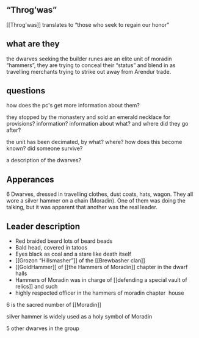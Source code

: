 ## “Throg’was”
[[Throg’was]] translates to “those who seek to regain our honor”
## what are they
the dwarves seeking the builder runes are an elite unit of moradin “hammers”, they are trying to conceal their “status” and blend in as travelling merchants trying to strike out away from Arendur trade. 
## questions
how does the pc's get more information about them?

they stopped by the monastery and sold an emerald necklace for provisions? information? information about what? and where did they go after?

the unit has been decimated, by what? where? how does this become known? did someone survive?

a description of the dwarves? 
## Apperances
6 Dwarves, dressed in travelling clothes, dust coats, hats, wagon. They all wore a silver hammer on a chain (Moradin). One of them was doing the talking, but it was apparent that another was the real leader. 

## Leader description    
-   Red braided beard lots of beard beads 
-   Bald head, covered in tatoos    
-   Eyes black as coal and a stare like death itself   
-   [[Grozon “Hillsmasher”]] of the [[Brewbasher clan]]    
-   [[GoldHammer]] of [[the Hammers of Moradin]] chapter in the dwarf halls   
-   Hammers of Moradin was in charge of [[defending a special vault of relics]] and such    
-   highly respected officer in the hammers of moradin chapter  house

6 is the sacred number of [[Moradin]]

silver hammer is widely used as a holy symbol of Moradin

5 other dwarves in the group
